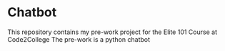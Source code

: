 # Chatbot
This repository contains my pre-work project for the Elite 101 Course at Code2College
The pre-work is a python chatbot